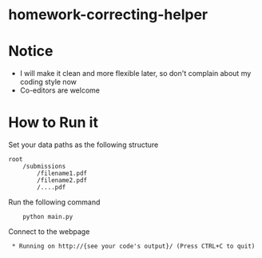 # homework-correcting-helper

# Notice

- I will make it clean and more flexible later, so don't complain about my coding style now
- Co-editors are welcome

# How to Run it

Set your data paths as the following structure
```
root
    /submissions
        /filename1.pdf
        /filename2.pdf
        /....pdf
```

Run the following command
```
    python main.py
```

Connect to the webpage
```
 * Running on http://{see your code's output}/ (Press CTRL+C to quit)
```




